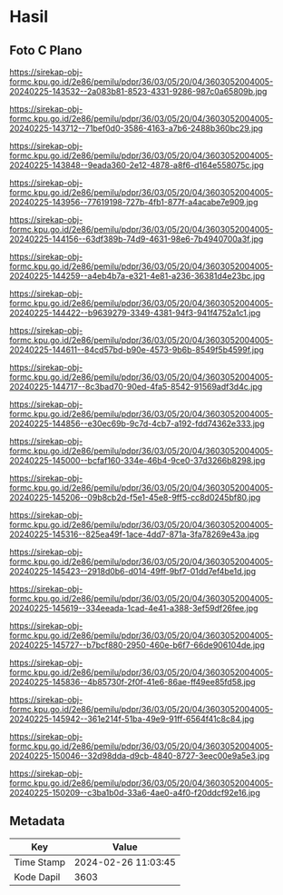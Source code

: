 # Hasil

## Foto C Plano

https://sirekap-obj-formc.kpu.go.id/2e86/pemilu/pdpr/36/03/05/20/04/3603052004005-20240225-143532--2a083b81-8523-4331-9286-987c0a65809b.jpg

https://sirekap-obj-formc.kpu.go.id/2e86/pemilu/pdpr/36/03/05/20/04/3603052004005-20240225-143712--71bef0d0-3586-4163-a7b6-2488b360bc29.jpg

https://sirekap-obj-formc.kpu.go.id/2e86/pemilu/pdpr/36/03/05/20/04/3603052004005-20240225-143848--9eada360-2e12-4878-a8f6-d164e558075c.jpg

https://sirekap-obj-formc.kpu.go.id/2e86/pemilu/pdpr/36/03/05/20/04/3603052004005-20240225-143956--77619198-727b-4fb1-877f-a4acabe7e909.jpg

https://sirekap-obj-formc.kpu.go.id/2e86/pemilu/pdpr/36/03/05/20/04/3603052004005-20240225-144156--63df389b-74d9-4631-98e6-7b4940700a3f.jpg

https://sirekap-obj-formc.kpu.go.id/2e86/pemilu/pdpr/36/03/05/20/04/3603052004005-20240225-144259--a4eb4b7a-e321-4e81-a236-36381d4e23bc.jpg

https://sirekap-obj-formc.kpu.go.id/2e86/pemilu/pdpr/36/03/05/20/04/3603052004005-20240225-144422--b9639279-3349-4381-94f3-941f4752a1c1.jpg

https://sirekap-obj-formc.kpu.go.id/2e86/pemilu/pdpr/36/03/05/20/04/3603052004005-20240225-144611--84cd57bd-b90e-4573-9b6b-8549f5b4599f.jpg

https://sirekap-obj-formc.kpu.go.id/2e86/pemilu/pdpr/36/03/05/20/04/3603052004005-20240225-144717--8c3bad70-90ed-4fa5-8542-91569adf3d4c.jpg

https://sirekap-obj-formc.kpu.go.id/2e86/pemilu/pdpr/36/03/05/20/04/3603052004005-20240225-144856--e30ec69b-9c7d-4cb7-a192-fdd74362e333.jpg

https://sirekap-obj-formc.kpu.go.id/2e86/pemilu/pdpr/36/03/05/20/04/3603052004005-20240225-145000--bcfaf160-334e-46b4-9ce0-37d3266b8298.jpg

https://sirekap-obj-formc.kpu.go.id/2e86/pemilu/pdpr/36/03/05/20/04/3603052004005-20240225-145206--09b8cb2d-f5e1-45e8-9ff5-cc8d0245bf80.jpg

https://sirekap-obj-formc.kpu.go.id/2e86/pemilu/pdpr/36/03/05/20/04/3603052004005-20240225-145316--825ea49f-1ace-4dd7-871a-3fa78269e43a.jpg

https://sirekap-obj-formc.kpu.go.id/2e86/pemilu/pdpr/36/03/05/20/04/3603052004005-20240225-145423--2918d0b6-d014-49ff-9bf7-01dd7ef4be1d.jpg

https://sirekap-obj-formc.kpu.go.id/2e86/pemilu/pdpr/36/03/05/20/04/3603052004005-20240225-145619--334eeada-1cad-4e41-a388-3ef59df26fee.jpg

https://sirekap-obj-formc.kpu.go.id/2e86/pemilu/pdpr/36/03/05/20/04/3603052004005-20240225-145727--b7bcf880-2950-460e-b6f7-66de906104de.jpg

https://sirekap-obj-formc.kpu.go.id/2e86/pemilu/pdpr/36/03/05/20/04/3603052004005-20240225-145836--4b85730f-2f0f-41e6-86ae-ff49ee85fd58.jpg

https://sirekap-obj-formc.kpu.go.id/2e86/pemilu/pdpr/36/03/05/20/04/3603052004005-20240225-145942--361e214f-51ba-49e9-91ff-6564f41c8c84.jpg

https://sirekap-obj-formc.kpu.go.id/2e86/pemilu/pdpr/36/03/05/20/04/3603052004005-20240225-150046--32d98dda-d9cb-4840-8727-3eec00e9a5e3.jpg

https://sirekap-obj-formc.kpu.go.id/2e86/pemilu/pdpr/36/03/05/20/04/3603052004005-20240225-150209--c3ba1b0d-33a6-4ae0-a4f0-f20ddcf92e16.jpg


## Metadata

| Key        | Value               |
| ---------- | ------------------- |
| Time Stamp | 2024-02-26 11:03:45 |
| Kode Dapil | 3603                |




